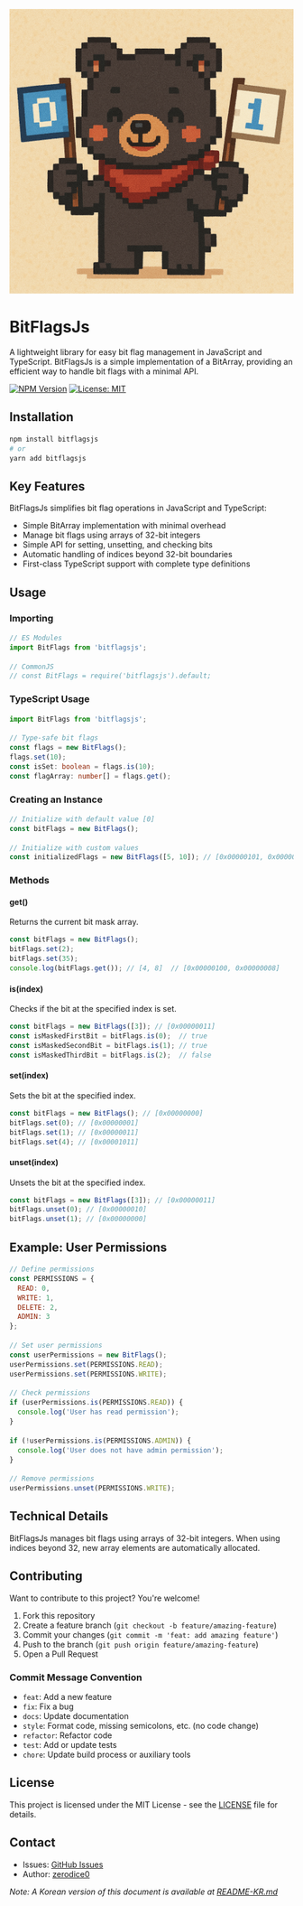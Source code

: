![Main](./main.png)

# BitFlagsJs
A lightweight library for easy bit flag management in JavaScript and TypeScript. BitFlagsJs is a simple implementation of a BitArray, providing an efficient way to handle bit flags with a minimal API.

[![NPM Version](https://img.shields.io/npm/v/bitflagsjs.svg)](https://www.npmjs.com/package/bitflagsjs)
[![License: MIT](https://img.shields.io/badge/License-MIT-yellow.svg)](https://opensource.org/licenses/MIT)

## Installation

```bash
npm install bitflagsjs
# or
yarn add bitflagsjs
```

## Key Features

BitFlagsJs simplifies bit flag operations in JavaScript and TypeScript:
- Simple BitArray implementation with minimal overhead
- Manage bit flags using arrays of 32-bit integers
- Simple API for setting, unsetting, and checking bits
- Automatic handling of indices beyond 32-bit boundaries
- First-class TypeScript support with complete type definitions

## Usage

### Importing

```javascript
// ES Modules
import BitFlags from 'bitflagsjs';

// CommonJS
// const BitFlags = require('bitflagsjs').default;
```

### TypeScript Usage

```typescript
import BitFlags from 'bitflagsjs';

// Type-safe bit flags
const flags = new BitFlags();
flags.set(10);
const isSet: boolean = flags.is(10);
const flagArray: number[] = flags.get();
```

### Creating an Instance

```javascript
// Initialize with default value [0]
const bitFlags = new BitFlags();

// Initialize with custom values
const initializedFlags = new BitFlags([5, 10]); // [0x00000101, 0x00000a00]
```

### Methods

#### get()

Returns the current bit mask array.

```javascript
const bitFlags = new BitFlags();
bitFlags.set(2);
bitFlags.set(35);
console.log(bitFlags.get()); // [4, 8]  // [0x00000100, 0x00000008]
```

#### is(index)

Checks if the bit at the specified index is set.

```javascript
const bitFlags = new BitFlags([3]); // [0x00000011]
const isMaskedFirstBit = bitFlags.is(0);  // true
const isMaskedSecondBit = bitFlags.is(1); // true
const isMaskedThirdBit = bitFlags.is(2);  // false
```

#### set(index)

Sets the bit at the specified index.

```javascript
const bitFlags = new BitFlags(); // [0x00000000]
bitFlags.set(0); // [0x00000001]
bitFlags.set(1); // [0x00000011]
bitFlags.set(4); // [0x00001011]
```

#### unset(index)

Unsets the bit at the specified index.

```javascript
const bitFlags = new BitFlags([3]); // [0x00000011]
bitFlags.unset(0); // [0x00000010]
bitFlags.unset(1); // [0x00000000]
```

## Example: User Permissions

```javascript
// Define permissions
const PERMISSIONS = {
  READ: 0,
  WRITE: 1,
  DELETE: 2,
  ADMIN: 3
};

// Set user permissions
const userPermissions = new BitFlags();
userPermissions.set(PERMISSIONS.READ);
userPermissions.set(PERMISSIONS.WRITE);

// Check permissions
if (userPermissions.is(PERMISSIONS.READ)) {
  console.log('User has read permission');
}

if (!userPermissions.is(PERMISSIONS.ADMIN)) {
  console.log('User does not have admin permission');
}

// Remove permissions
userPermissions.unset(PERMISSIONS.WRITE);
```

## Technical Details

BitFlagsJs manages bit flags using arrays of 32-bit integers. When using indices beyond 32, new array elements are automatically allocated.

## Contributing

Want to contribute to this project? You're welcome!

1. Fork this repository
2. Create a feature branch (`git checkout -b feature/amazing-feature`)
3. Commit your changes (`git commit -m 'feat: add amazing feature'`)
4. Push to the branch (`git push origin feature/amazing-feature`)
5. Open a Pull Request

### Commit Message Convention

- `feat`: Add a new feature
- `fix`: Fix a bug
- `docs`: Update documentation
- `style`: Format code, missing semicolons, etc. (no code change)
- `refactor`: Refactor code
- `test`: Add or update tests
- `chore`: Update build process or auxiliary tools

## License

This project is licensed under the MIT License - see the [LICENSE](LICENSE) file for details.

## Contact

- Issues: [GitHub Issues](https://github.com/zerodice0/bitFlagsJs/issues)
- Author: [zerodice0](https://github.com/zerodice0)

*Note: A Korean version of this document is available at [README-KR.md](README-KR.md)*